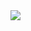 

<a href="https://github.com/anuraghazra/github-readme-stats">
  <img align="center" src="https://github-readme-stats.vercel.app/api?username=gamrom&theme=radical)](https://github.com/anuraghazra/github-readme-stats" />
</a>
